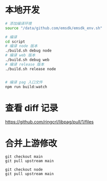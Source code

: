 # 本地开发

```sh
# 添加编译环境
source "/data/github.com/emsdk/emsdk_env.sh"

# 编译
cd script
# 编译 node 版本
./build.sh debug node
# 编译 web 版本
./build.sh debug web
# 编译 release 版本
./build.sh release node


# 编译 pag 入口文件
npm run build:watch
```

# 查看 diff 记录

https://github.com/ringcrl/libpag/pull/1/files

# 合并上游修改

```
git checkout main
git pull upstream main

git checkout node
git pull upstream main
```
